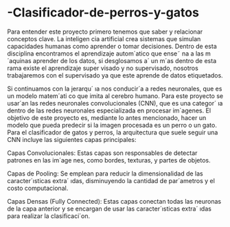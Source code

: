 # -Clasificador-de-perros-y-gatos

 Para entender este proyecto primero tenemos que saber y relacionar conceptos clave. La inteligen
cia artificial crea sistemas que simulan capacidades humanas como aprender o tomar decisiones.
 Dentro de esta disciplina encontramos el aprendizaje autom´atico que ense˜ na a las m´aquinas
 aprender de los datos, si desglosamos a´ un m´as dentro de esta rama existe el aprendizaje super
visado y no supervisado, nosotros trabajaremos con el supervisado ya que este aprende de datos
 etiquetados.
 
 Si continuamos con la jerarqu´ ıa nos conducir´a a redes neuronales, que es un modelo matem´ati
co que imita al cerebro humano. Para este proyecto se usar´an las redes neuronales convolucionales
 (CNN), que es una categor´ ıa dentro de las redes neuronales especializada en procesar im´agenes.
 El objetivo de este proyecto es, mediante lo antes mencionado, hacer un modelo que pueda
 predecir si la imagen procesada es un perro o un gato.
Para el clasificador de gatos y perros, la arquitectura que suele seguir una CNN incluye las
 siguientes capas principales:
 
 Capas Convolucionales: Estas capas son responsables de detectar patrones en las im´age
nes, como bordes, texturas, y partes de objetos.

 Capas de Pooling: Se emplean para reducir la dimensionalidad de las caracter´ısticas
 extra´ ıdas, disminuyendo la cantidad de par´ametros y el costo computacional.
 
 Capas Densas (Fully Connected): Estas capas conectan todas las neuronas de la capa
 anterior y se encargan de usar las caracter´ısticas extra´ ıdas para realizar la clasificaci´on.
